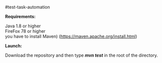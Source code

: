 #test-task-automation

<b>Requirements:</b>

Java 1.8 or higher <br>
FireFox 78 or higher <br>
you have to install Maven)
(https://maven.apache.org/install.html)

<b>Launch:</b>

Download the repository and then type <b>*mvn test*</b> in the root of the directory.